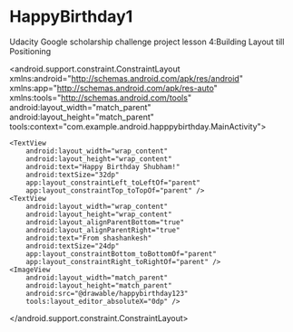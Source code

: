 # HappyBirthday1
Udacity Google scholarship challenge project lesson 4:Building Layout till Positioning 





<?xml version="1.0" encoding="utf-8"?>
<android.support.constraint.ConstraintLayout xmlns:android="http://schemas.android.com/apk/res/android"
    xmlns:app="http://schemas.android.com/apk/res-auto"
    xmlns:tools="http://schemas.android.com/tools"
    android:layout_width="match_parent"
    android:layout_height="match_parent"
    tools:context="com.example.android.happpybirthday.MainActivity">
    
    <TextView
        android:layout_width="wrap_content"
        android:layout_height="wrap_content"
        android:text="Happy Birthday Shubham!"
        android:textSize="32dp"
        app:layout_constraintLeft_toLeftOf="parent"
        app:layout_constraintTop_toTopOf="parent" />
    <TextView
        android:layout_width="wrap_content"
        android:layout_height="wrap_content"
        android:layout_alignParentBottom="true"
        android:layout_alignParentRight="true"
        android:text="From shashankesh"
        android:textSize="24dp"
        app:layout_constraintBottom_toBottomOf="parent"
        app:layout_constraintRight_toRightOf="parent" />
    <ImageView
        android:layout_width="match_parent"
        android:layout_height="match_parent"
        android:src="@drawable/happybirthday123"
        tools:layout_editor_absoluteX="0dp" />
</android.support.constraint.ConstraintLayout>


